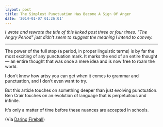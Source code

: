 ```yaml
---
layout: post
title: The Simplest Punctuation Has Become A Sign Of Anger
date: '2014-01-07 01:26:01'
---
```


<p><em>I wrote and rewrote the title of this linked post three or four times. "The Angry Period" just didn't seem to suggest the meaning I intend to convey.</em></p>

<hr />

<p>The power of the full stop (a period, in proper linguistic terms) is by far the most exciting of any punctuation mark. It marks the end of an entire thought — an entire thought that was once a mere idea and is now free to roam the world.</p>

<p>I don't know how artsy you can get when it comes to grammar and punctuation, and I don't even want to try.</p>

<p>But this article touches on something deeper than just evolving punctuation. Ben Crair touches on an evolution of language that is perpetuitous and infinite. </p>

<p>It's only a matter of time before these nuances are accepted in schools.</p>

<p>(Via <a href="http://daringfireball.net/linked/2014/01/06/period-texting">Daring Fireball</a>)</p>